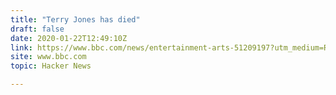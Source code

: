 ```yaml
---
title: "Terry Jones has died"
draft: false
date: 2020-01-22T12:49:10Z
link: https://www.bbc.com/news/entertainment-arts-51209197?utm_medium=RSS&utm_source=hune
site: www.bbc.com
topic: Hacker News  

---
```

